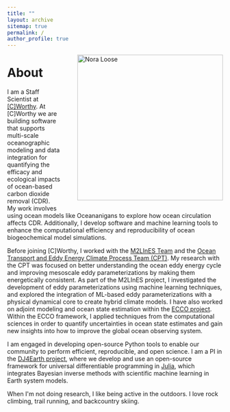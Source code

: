 ```yaml
---
title: ""
layout: archive
sitemap: true
permalink: /
author_profile: true
---
```


<img src="/assets/images/Nora.JPG" width="340px" alt="Nora Loose" align="right" style="margin-left: 40px; margin-bottom: 10px;" />

# About

I am a Staff Scientist at [[C]Worthy](https://www.cworthy.org/). At [C]Worthy we are building software that supports multi-scale oceanographic modeling and data integration for quantifying the efficacy and ecological impacts of ocean-based carbon dioxide removal (CDR). My work involves using ocean models like Oceananigans to explore how ocean circulation affects CDR. Additionally, I develop software and machine learning tools to enhance the computational efficiency and reproducibility of ocean biogeochemical model simulations.

Before joining [C]Worthy, I worked with the [M2LInES Team](https://m2lines.github.io/) and the [Ocean Transport and Eddy Energy Climate Process Team (CPT)](https://ocean-eddy-cpt.github.io/). 
My research with the CPT was focused on better understanding the ocean eddy energy cycle and improving mesoscale eddy parameterizations by making them energetically consistent.
As part of the M2LInES project, I investigated the development of eddy parameterizations using machine learning techniques, and explored the integration of ML-based eddy parameterizations with a physical dynamical core to create hybrid climate models.
I have also worked on adjoint modeling and ocean state estimation within the [ECCO project](https://ecco-group.org/). Within the ECCO framework, I applied techniques from the computational sciences in order to quantify uncertainties in ocean state estimates and gain new insights into how to improve the global ocean observing system. 

I am engaged in developing open-source Python tools to enable our community to perform efficient, reproducible, and open science. 
I am a PI in the [DJ4Earth project](https://dj4earth.github.io/), where we develop and use an open-source framework for universal differentiable programming in [Julia](https://julialang.org/), which integrates Bayesian inverse methods with scientific machine learning in Earth system models.

When I'm not doing research, I like being active in the outdoors. I love rock climbing, trail running, and backcountry skiing.

